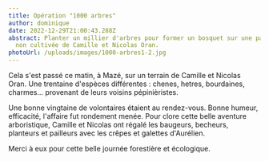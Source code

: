 ```yaml
---
title: Opération "1000 arbres"
author: dominique
date: 2022-12-29T21:00:43.288Z
abstract: Planter un millier d'arbres pour former un bosquet sur une parcelle
  non cultivée de Camille et Nicolas Oran.
photoUrl: /uploads/images/1000-arbres1-2.jpg
---
```

Cela s'est passé ce matin, à Mazé, sur un terrain de Camille et Nicolas Oran. Une trentaine d'espèces différentes : chenes, hetres, bourdaines, charmes... provenant de leurs voisins pépinièristes.

Une bonne vingtaine de volontaires étaient au rendez-vous. Bonne humeur, efficacité, l'affaire fut rondement menée. Pour clore cette belle aventure arboristique, Camille et Nicolas ont régalé les baugeurs, becheurs, planteurs et pailleurs avec les crêpes et galettes d'Aurélien.

Merci à eux pour cette belle journée forestière et écologique.